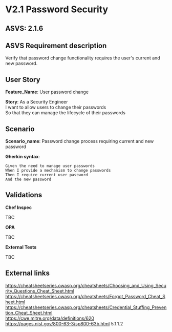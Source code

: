 # V2.1 Password Security

## ASVS: 2.1.6

## ASVS Requirement description

Verify that password change functionality requires the user's
current and new password.

## User Story

**Feature_Name**: User password change

**Story**:
As a Security Engineer\
I want to allow users to change their passwords\
So that they can manage the lifecycle of their passwords

## Scenario

**Scenario_name**: Password change process requiring current and new password

**Gherkin syntax**:

```gherkin
Given the need to manage user passwords
When I provide a mechanism to change passwords
Then I require current user password
And the new password
```

## Validations

**Chef Inspec**

TBC

**OPA**

TBC

**External Tests**

TBC

## External links

<https://cheatsheetseries.owasp.org/cheatsheets/Choosing_and_Using_Security_Questions_Cheat_Sheet.html> \
<https://cheatsheetseries.owasp.org/cheatsheets/Forgot_Password_Cheat_Sheet.html> \
<https://cheatsheetseries.owasp.org/cheatsheets/Credential_Stuffing_Prevention_Cheat_Sheet.html> \
<https://cwe.mitre.org/data/definitions/620> \
<https://pages.nist.gov/800-63-3/sp800-63b.html> 5.1.1.2
